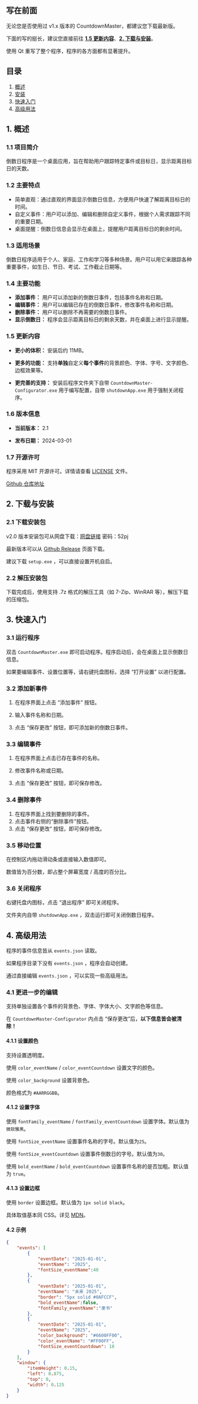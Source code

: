 ## 写在前面

无论您是否使用过 v1.x 版本的 CountdownMaster，都建议您下载最新版。

下面的写的挺长，建议您直接前往 **[1.5 更新内容](#1.5-更新内容)**、**[2. 下载与安装](#2-下载与安装)**。

使用 Qt 重写了整个程序，程序的各方面都有显著提升。

## 目录

1. [概述](#1-概述)
2. [安装](#2-安装)
3. [快速入门](#3-快速入门)
4. [高级用法](#4-高级用法)

## 1. 概述

### 1.1 项目简介

倒数日程序是一个桌面应用，旨在帮助用户跟踪特定事件或目标日，显示距离目标日的天数。

### 1.2 主要特点

- 简单直观：通过直观的界面显示倒数日信息，方便用户快速了解距离目标日的时间。
- 自定义事件：用户可以添加、编辑和删除自定义事件，根据个人需求跟踪不同的重要日期。
- 桌面提醒：倒数日信息会显示在桌面上，提醒用户距离目标日的剩余时间。

### 1.3 适用场景

倒数日程序适用于个人、家庭、工作和学习等多种场景。用户可以用它来跟踪各种重要事件，如生日、节日、考试、工作截止日期等。

### 1.4 主要功能

- **添加事件：** 用户可以添加新的倒数日事件，包括事件名称和日期。
- **编辑事件：** 用户可以编辑已存在的倒数日事件，修改事件名称和日期。
- **删除事件：** 用户可以删除不再需要的倒数日事件。
- **显示倒数日：** 程序会显示距离目标日的剩余天数，并在桌面上进行显示提醒。

### 1.5 更新内容

- **更小的体积：** 安装后约 11MB。

- **更多的功能：** 支持**单独**自定义**每个事件**的背景颜色、字体、字号、文字颜色、边框效果等。

- **更完善的支持：** 安装后程序文件夹下自带 `CountdownMaster-Configurator.exe` 用于编写配置，自带 `shutdownApp.exe` 用于强制关闭程序。

### 1.6 版本信息

- **当前版本：** 2.1

- **发布日期：** 2024-03-01

### 1.7 开源许可

程序采用 MIT 开源许可。详情请查看 [LICENSE](https://github.com/Burnling-gx/CountdownMaster/blob/master/LICENSE) 文件。

[Github 仓库地址](https://github.com/Burnling-gx/CountdownMaster)


## 2. 下载与安装

### 2.1 下载安装包

v2.0 版本安装包可从网盘下载：[网盘链接](https://wwb.lanzoul.com/b00s6ol3i) 密码：52pj

最新版本可以从 [Github Release](https://github.com/Burnling-gx/CountdownMaster/releases/tag/v2.1) 页面下载。

建议下载 `setup.exe` ，可以直接设置开机自启。


### 2.2 解压安装包

下载完成后，使用支持 .7z 格式的解压工具（如 7-Zip、WinRAR 等），解压下载的压缩包。

## 3. 快速入门

### 3.1 运行程序

双击 `CountdownMaster.exe` 即可启动程序。程序启动后，会在桌面上显示倒数日信息。

如果要编辑事件、设置位置等，请右键托盘图标，选择 “打开设置” 以进行配置。

### 3.2 添加新事件

1. 在程序界面上点击 “添加事件” 按钮。

2. 输入事件名称和日期。

3. 点击 “保存更改” 按钮，即可添加新的倒数日事件。

### 3.3 编辑事件

1. 在程序界面上点击已存在事件的名称。

2. 修改事件名称或日期。

3. 点击 “保存更改” 按钮，即可保存修改。

### 3.4 删除事件

1. 在程序界面上找到要删除的事件。
2. 点击事件右侧的“删除事件”按钮。
3. 点击 “保存更改” 按钮，即可保存修改。

### 3.5 移动位置

在控制区内拖动滑动条或直接输入数值即可。

数值皆为百分数，即占整个屏幕宽度 / 高度的百分比。

### 3.6 关闭程序

右键托盘内图标，点击 “退出程序” 即可关闭程序。

文件夹内自带 `shutdownApp.exe` ，双击运行即可关闭倒数日程序。

## 4. 高级用法

程序的事件信息皆从 `events.json` 读取。

如果程序目录下没有 `events.json` ，程序会自动创建。

通过直接编辑 `events.json` ，可以实现一些高级用法。

### 4.1 更进一步的编辑

支持单独设置各个事件的背景色、字体、字体大小、文字颜色等信息。

在 `CountdownMaster-Configurator` 内点击 “保存更改”后，**以下信息皆会被清除！**

#### 4.1.1 设置颜色

支持设置透明度。

使用 `color_eventName` / `color_eventCountdown` 设置文字的颜色。

使用 `color_background` 设置背景色。

颜色格式为 `#AARRGGBB`。

#### 4.1.2 设置字体

使用 `fontFamily_eventName` / `fontFamily_eventCountdown` 设置字体。默认值为 `微软雅黑`。

使用 `fontSize_eventName` 设置事件名称的字号。默认值为`25`。

使用 `fontSize_eventCountdown` 设置事件倒数日的字号。默认值为`30`。

使用 `bold_eventName` / `bold_eventCountdown` 设置事件名称的是否加粗。默认值为 `true`。

#### 4.1.3 设置边框

使用 `border` 设置边框。默认值为 `1px solid black`。

具体取值基本同 CSS。详见 [MDN](https://developer.mozilla.org/en-US/docs/Web/CSS/border#formal_syntax)。

#### 4.2 示例

```json
{
    "events": [
        {
            "eventDate": "2025-01-01",
            "eventName": "2025",
            "fontSize_eventName":40
        },
        {
            "eventDate": "2025-01-01",
            "eventName": "未来 2025",
            "border": "5px solid #0AFCCF",
            "bold_eventName":false,
            "fontFamily_eventName":"隶书"
        },
        {
            "eventDate": "2025-01-01",
            "eventName": "2025",
            "color_background": "#6600FF00",
            "color_eventName": "#FF00FF",
            "fontSize_eventCountdown": 10
        }
    ],
    "window": {
        "itemHeight": 0.15,
        "left": 0.875,
        "top": 0,
        "width": 0.125
    }
}

